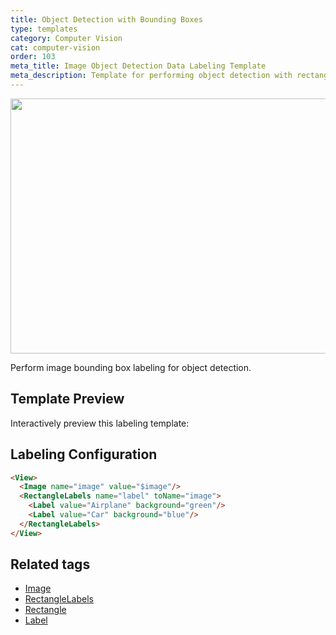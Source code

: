 ```yaml
---
title: Object Detection with Bounding Boxes
type: templates
category: Computer Vision
cat: computer-vision
order: 103
meta_title: Image Object Detection Data Labeling Template
meta_description: Template for performing object detection with rectangular bounding boxes with Label Studio for your machine learning and data science projects.
---
```


<img src="/images/templates/object-detection-with-bounding-boxes.png" alt="" class="gif-border" width="552px" height="408px" />

Perform image bounding box labeling for object detection. 

## Template Preview

Interactively preview this labeling template:

<div id="main-preview"></div>

## Labeling Configuration

```html
<View>
  <Image name="image" value="$image"/>
  <RectangleLabels name="label" toName="image">
    <Label value="Airplane" background="green"/>
    <Label value="Car" background="blue"/>
  </RectangleLabels>
</View>
```

## Related tags

- [Image](/tags/image.html)
- [RectangleLabels](/tags/rectanglelabels.html)
- [Rectangle](/tags/rectangle.html)
- [Label](/tags/label.html)